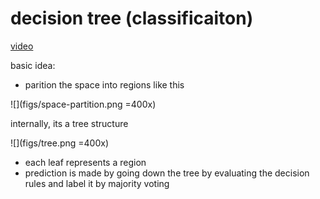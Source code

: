# decision tree (classificaiton)

[video](https://www.youtube.com/watch?v=p17C9q2M00Q)

basic idea: 

- parition the space into regions like this

![](figs/space-partition.png =400x)

internally, its a tree structure

![](figs/tree.png =400x)

- each leaf represents a region
- prediction is made by going down the tree by evaluating the decision rules and label it by majority voting


